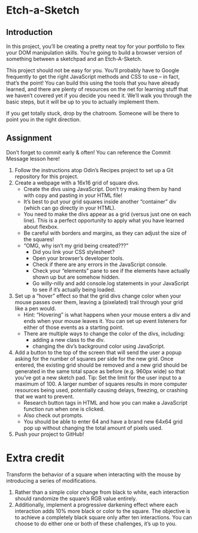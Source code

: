 # Etch-a-Sketch

## Introduction

In this project, you’ll be creating a pretty neat toy for your portfolio to flex your DOM manipulation skills. You’re going to build a browser version of something between a sketchpad and an Etch-A-Sketch.

This project should not be easy for you. You’ll probably have to Google frequently to get the right JavaScript methods and CSS to use – in fact, that’s the point! You can build this using the tools that you have already learned, and there are plenty of resources on the net for learning stuff that we haven’t covered yet if you decide you need it. We’ll walk you through the basic steps, but it will be up to you to actually implement them.

If you get totally stuck, drop by the chatroom. Someone will be there to point you in the right direction.

## Assignment

Don’t forget to commit early & often! You can reference the Commit Message lesson here!

1. Follow the instructions atop Odin’s Recipes project to set up a Git repository for this project.
2. Create a webpage with a 16x16 grid of square divs.
   - Create the divs using JavaScript. Don’t try making them by hand with copy and pasting in your HTML file!
   - It’s best to put your grid squares inside another “container” div (which can go directly in your HTML).
   - You need to make the divs appear as a grid (versus just one on each line). This is a perfect opportunity to apply what you have learned about flexbox.
   - Be careful with borders and margins, as they can adjust the size of the squares!
   - “OMG, why isn’t my grid being created???”
     - Did you link your CSS stylesheet?
     - Open your browser’s developer tools.
     - Check if there are any errors in the JavaScript console.
     - Check your “elements” pane to see if the elements have actually shown up but are somehow hidden.
     - Go willy-nilly and add console.log statements in your JavaScript to see if it’s actually being loaded.
3. Set up a “hover” effect so that the grid divs change color when your mouse passes over them, leaving a (pixelated) trail through your grid like a pen would.
   - Hint: “Hovering” is what happens when your mouse enters a div and ends when your mouse leaves it. You can set up event listeners for either of those events as a starting point.
   - There are multiple ways to change the color of the divs, including:
     - adding a new class to the div.
     - changing the div’s background color using JavaScript.
4. Add a button to the top of the screen that will send the user a popup asking for the number of squares per side for the new grid. Once entered, the existing grid should be removed and a new grid should be generated in the same total space as before (e.g. 960px wide) so that you’ve got a new sketch pad. Tip: Set the limit for the user input to a maximum of 100. A larger number of squares results in more computer resources being used, potentially causing delays, freezing, or crashing that we want to prevent.
   - Research button tags in HTML and how you can make a JavaScript function run when one is clicked.
   - Also check out prompts.
   - You should be able to enter 64 and have a brand new 64x64 grid pop up without changing the total amount of pixels used.
5. Push your project to GitHub!

# Extra credit

Transform the behavior of a square when interacting with the mouse by introducing a series of modifications.

1. Rather than a simple color change from black to white, each interaction should randomize the square’s RGB value entirely.
2. Additionally, implement a progressive darkening effect where each interaction adds 10% more black or color to the square. The objective is to achieve a completely black square only after ten interactions.
   You can choose to do either one or both of these challenges, it’s up to you.

